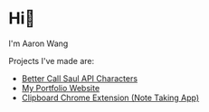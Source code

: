 <h1>Hi🙂</h1>

<p>I'm Aaron Wang</p>
<p>Projects I've made are: </p>
<ul>
<li><a href="https://github.com/1aaronw/bcs-characters">Better Call Saul API Characters</a></li>
  <li><a href="https://github.com/1aaronw/portfolio">My Portfolio Website</a></li>
<li><a href="https://github.com/1aaronw/Clipboard">Clipboard Chrome Extension (Note Taking App)</a></li>
</ul>

